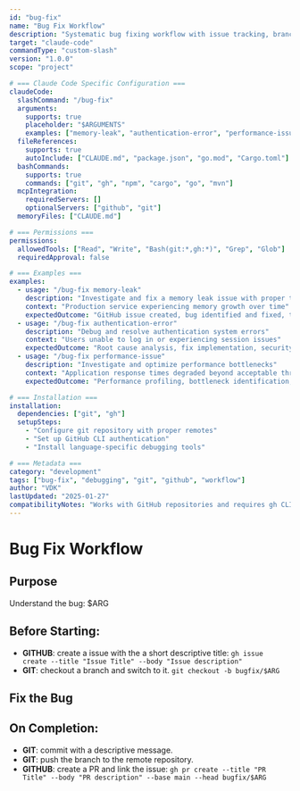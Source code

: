 ```yaml
---
id: "bug-fix"
name: "Bug Fix Workflow"
description: "Systematic bug fixing workflow with issue tracking, branch management, and pull request creation"
target: "claude-code"
commandType: "custom-slash"
version: "1.0.0"
scope: "project"

# === Claude Code Specific Configuration ===
claudeCode:
  slashCommand: "/bug-fix"
  arguments:
    supports: true
    placeholder: "$ARGUMENTS"
    examples: ["memory-leak", "authentication-error", "performance-issue", "ui-bug"]
  fileReferences:
    supports: true
    autoInclude: ["CLAUDE.md", "package.json", "go.mod", "Cargo.toml"]
  bashCommands:
    supports: true
    commands: ["git", "gh", "npm", "cargo", "go", "mvn"]
  mcpIntegration:
    requiredServers: []
    optionalServers: ["github", "git"]
  memoryFiles: ["CLAUDE.md"]

# === Permissions ===
permissions:
  allowedTools: ["Read", "Write", "Bash(git:*,gh:*)", "Grep", "Glob"]
  requiredApproval: false

# === Examples ===
examples:
  - usage: "/bug-fix memory-leak"
    description: "Investigate and fix a memory leak issue with proper tracking and testing"
    context: "Production service experiencing memory growth over time"
    expectedOutcome: "GitHub issue created, bug identified and fixed, tests added, PR submitted"
  - usage: "/bug-fix authentication-error"
    description: "Debug and resolve authentication system errors"
    context: "Users unable to log in or experiencing session issues"
    expectedOutcome: "Root cause analysis, fix implementation, security validation, documentation update"
  - usage: "/bug-fix performance-issue"
    description: "Investigate and optimize performance bottlenecks"
    context: "Application response times degraded beyond acceptable thresholds"
    expectedOutcome: "Performance profiling, bottleneck identification, optimization implementation, benchmarks"

# === Installation ===
installation:
  dependencies: ["git", "gh"]
  setupSteps:
    - "Configure git repository with proper remotes"
    - "Set up GitHub CLI authentication"
    - "Install language-specific debugging tools"

# === Metadata ===
category: "development"
tags: ["bug-fix", "debugging", "git", "github", "workflow"]
author: "VDK"
lastUpdated: "2025-01-27"
compatibilityNotes: "Works with GitHub repositories and requires gh CLI for issue/PR management"
---
```


# Bug Fix Workflow

## Purpose

Understand the bug: $ARG

## Before Starting:

- **GITHUB**: create a issue with the a short descriptive title: `gh issue create --title "Issue Title" --body "Issue description"`
- **GIT**: checkout a branch and switch to it. `git checkout -b bugfix/$ARG`

## Fix the Bug

## On Completion:

- **GIT**: commit with a descriptive message.
- **GIT**: push the branch to the remote repository.
- **GITHUB**: create a PR and link the issue: `gh pr create --title "PR Title" --body "PR description" --base main --head bugfix/$ARG`
